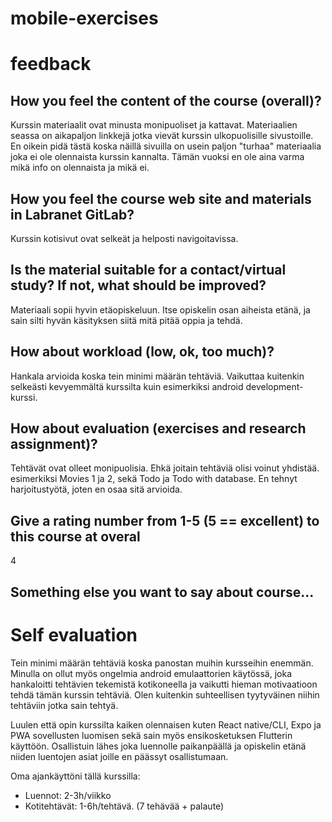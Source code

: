 # mobile-exercises

# feedback

## How you feel the content of the course (overall)?
Kurssin materiaalit ovat minusta monipuoliset ja kattavat. Materiaalien seassa on aikapaljon linkkejä jotka vievät kurssin ulkopuolisille sivustoille. En oikein pidä tästä koska näillä sivuilla on usein paljon "turhaa" materiaalia joka ei ole olennaista kurssin kannalta. Tämän vuoksi en ole aina varma mikä info on olennaista ja mikä ei.

## How you feel the course web site and materials in Labranet GitLab?
Kurssin kotisivut ovat selkeät ja helposti navigoitavissa. 

## Is the material suitable for a contact/virtual study? If not, what should be improved?
Materiaali sopii hyvin etäopiskeluun. Itse opiskelin osan aiheista etänä, ja sain silti hyvän käsityksen siitä mitä pitää oppia ja tehdä.

## How about workload (low, ok, too much)?
Hankala arvioida koska tein minimi määrän tehtäviä. Vaikuttaa kuitenkin selkeästi kevyemmältä kurssilta kuin esimerkiksi android development- kurssi.

## How about evaluation (exercises and research assignment)?
Tehtävät ovat olleet monipuolisia. Ehkä joitain tehtäviä olisi voinut yhdistää. esimerkiksi Movies 1 ja 2, sekä Todo ja Todo with database. En tehnyt harjoitustyötä, joten en osaa sitä arvioida.

## Give a rating number from 1-5 (5 == excellent) to this course at overal
4

## Something else you want to say about course...


# Self evaluation
Tein minimi määrän tehtäviä koska panostan muihin kursseihin enemmän. Minulla on ollut myös ongelmia android emulaattorien käytössä, joka hankaloitti tehtävien tekemistä kotikoneella ja vaikutti hieman motivaatioon tehdä tämän kurssin tehtäviä. Olen kuitenkin suhteellisen tyytyväinen niihin tehtäviin jotka sain tehtyä.

Luulen että opin kurssilta kaiken olennaisen kuten React native/CLI, Expo ja PWA sovellusten luomisen sekä sain myös ensikosketuksen Flutterin käyttöön. Osallistuin lähes joka luennolle paikanpäällä ja opiskelin etänä niiden luentojen asiat joille en päässyt osallistumaan.

Oma ajankäyttöni tällä kurssilla:
* Luennot: 2-3h/viikko
* Kotitehtävät: 1-6h/tehtävä. (7 tehävää + palaute)
